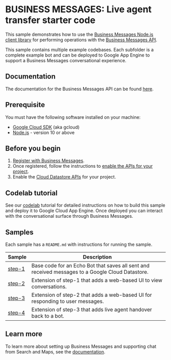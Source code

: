 # BUSINESS MESSAGES: Live agent transfer starter code

This sample demonstrates how to use the [Business Messages Node.js client library](https://github.com/google-business-communications/nodejs-businessmessages) for performing operations
with the [Business Messages API](https://developers.google.com/business-communications/business-messages/reference/rest).

This sample contains multiple example codebases. Each subfolder
is a complete example bot and can be deployed to Google App Engine
to support a Business Messages conversational experience.

## Documentation

The documentation for the Business Messages API can be found [here](https://developers.google.com/business-communications/business-messages/reference/rest).

## Prerequisite

You must have the following software installed on your machine:

* [Google Cloud SDK](https://cloud.google.com/sdk/) (aka gcloud)
* [Node.js](https://nodejs.org/en/) - version 10 or above

## Before you begin

1.  [Register with Business Messages](https://developers.google.com/business-communications/business-messages/guides/set-up/register).
1.  Once registered, follow the instructions to [enable the APIs for your project](https://developers.google.com/business-communications/business-messages/guides/set-up/register#enable-api).
1.  Enable the [Cloud Datastore APIs](https://cloud.google.com/datastore/docs/activate) for your project.

## Codelab tutorial
See our [codelab](https://codelabs.developers.google.com/) tutorial for
detailed instructions on how to build this sample and deploy it to Google Cloud App
Engine. Once deployed you can interact with the conversational surface through
Business Messages.

## Samples

Each sample has a `README.md` with instructions for running the sample.

| Sample                      | Description                       |
| --------------------------- | --------------------------------- |
| [step-1](https://github.com/google-business-communications/bm-nodejs-live-agent-transfer/tree/master/step-1) | Base code for an Echo Bot that saves all sent and received messages to a Google Cloud Datastore. |
| [step-2](https://github.com/google-business-communications/bm-nodejs-live-agent-transfer/tree/master/step-2) | Extension of step-1 that adds a web-based UI to view conversations. |
| [step-3](https://github.com/google-business-communications/bm-nodejs-live-agent-transfer/tree/master/step-3) | Extension of step-2 that adds a web-based UI for responding to user messages. |
| [step-4](https://github.com/google-business-communications/bm-nodejs-live-agent-transfer/tree/master/step-4) | Extension of step-3 that adds live agent handover back to a bot. |

## Learn more

To learn more about setting up Business Messages and supporting
chat from Search and Maps, see the [documentation](https://developers.google.com/business-communications/business-messages/guides).